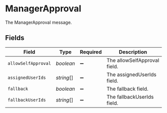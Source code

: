 # ManagerApproval

The ManagerApproval message.


## Fields

| Field                        | Type                         | Required                     | Description                  |
| ---------------------------- | ---------------------------- | ---------------------------- | ---------------------------- |
| `allowSelfApproval`          | *boolean*                    | :heavy_minus_sign:           | The allowSelfApproval field. |
| `assignedUserIds`            | *string*[]                   | :heavy_minus_sign:           | The assignedUserIds field.   |
| `fallback`                   | *boolean*                    | :heavy_minus_sign:           | The fallback field.          |
| `fallbackUserIds`            | *string*[]                   | :heavy_minus_sign:           | The fallbackUserIds field.   |